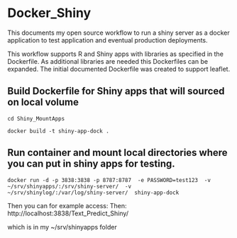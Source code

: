 # Docker_Shiny

This documents my open source workflow to run a shiny server as a docker application to test application and eventual production deployments. 

This workflow supports R and Shiny apps with libraries as specified in the Dockerfile. As additional libraries are needed this Dockerfiles can be expanded.  The initial documented Dockerfile was created to support leaflet.


## Build Dockerfile for Shiny apps that will sourced on local volume

```
cd Shiny_MountApps
```

```
docker build -t shiny-app-dock .
```



## Run container and mount local directories where you can put in shiny apps for testing.

```
docker run -d -p 3838:3838 -p 8787:8787  -e PASSWORD=test123  -v ~/srv/shinyapps/:/srv/shiny-server/  -v ~/srv/shinylog/:/var/log/shiny-server/  shiny-app-dock
 ```
 
 Then you can for example access:
 Then: http://localhost:3838/Text_Predict_Shiny/

 which is in my ~/srv/shinyapps folder

